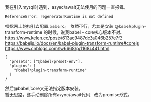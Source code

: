 我在引入mysql时遇到，async/await无法使用的问题一直报错。
```
ReferenceError: regeneratorRuntime is not defined
```
根据网上的指引去配置.babelrc。
依然不行，尤其是安装 @babel/plugin-transform-runtime 的时候，说我babel - core核心版本不对。
https://www.kelen.cc/posts/613ac9487dc2a046b257e7f2
https://babeljs.io/docs/en/babel-plugin-transform-runtime#corejs
https://www.cnblogs.com/tw6668/p/11684441.html
```
{
  "presets": ["@babel/preset-env"],
  "plugins": [
    "@babel/plugin-transform-runtime"
  ]
}
```
然后@babel/core又无法指定版本安装。   
暂无思路，遂手动删除所有async/await代码，改为promise形式。